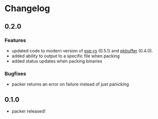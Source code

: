 # Changelog

## 0.2.0
### Features
* updated code to modern version of [exe-rs](https://crates.io/crates/exe) (0.5.1) and [pkbuffer](https://crates.io/crates/pkbuffer) (0.4.0).
* added ability to output to a specific file when packing
* added status updates when packing binaries
### Bugfixes
* packer returns an error on failure instead of just panicking

## 0.1.0
* packer released!
